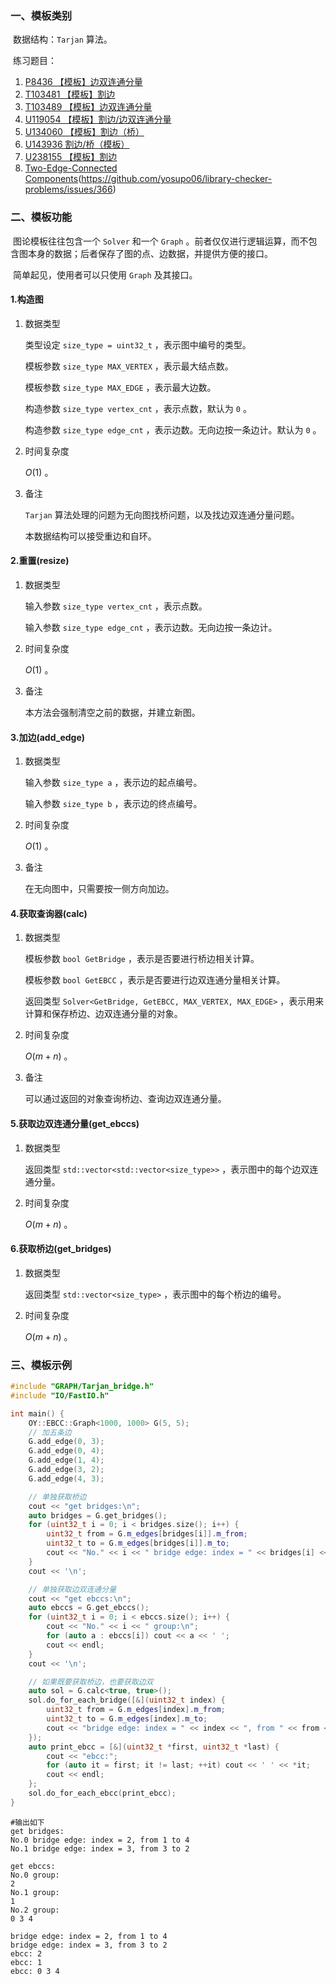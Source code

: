 ### 一、模板类别

​	数据结构：`Tarjan` 算法。

​	练习题目：

1. [P8436 【模板】边双连通分量](https://www.luogu.com.cn/problem/P8436)
2. [T103481 【模板】割边](https://www.luogu.com.cn/problem/T103481)
3. [T103489 【模板】边双连通分量](https://www.luogu.com.cn/problem/T103489)
4. [U119054 【模板】割边/边双连通分量](https://www.luogu.com.cn/problem/U119054)
5. [U134060 【模板】割边（桥）](https://www.luogu.com.cn/problem/U134060)
6. [U143936 割边/桥（模板）](https://www.luogu.com.cn/problem/U143936)
7. [U238155 【模板】割边](https://www.luogu.com.cn/problem/U238155)
8. [Two-Edge-Connected Components](https://judge.yosupo.jp/problem/two_edge_connected_components)(https://github.com/yosupo06/library-checker-problems/issues/366)

### 二、模板功能

​	图论模板往往包含一个 `Solver` 和一个 `Graph` 。前者仅仅进行逻辑运算，而不包含图本身的数据；后者保存了图的点、边数据，并提供方便的接口。

​	简单起见，使用者可以只使用 `Graph` 及其接口。

#### 1.构造图

1. 数据类型

   类型设定 `size_type = uint32_t` ，表示图中编号的类型。

   模板参数 `size_type MAX_VERTEX` ，表示最大结点数。

   模板参数 `size_type MAX_EDGE` ，表示最大边数。

   构造参数 `size_type vertex_cnt` ，表示点数，默认为 `0` 。

   构造参数 `size_type edge_cnt` ，表示边数。无向边按一条边计。默认为 `0` 。

2. 时间复杂度

   $O(1)$ 。

3. 备注

   `Tarjan` 算法处理的问题为无向图找桥问题，以及找边双连通分量问题。

   本数据结构可以接受重边和自环。


#### 2.重置(resize)

1. 数据类型

   输入参数 `size_type vertex_cnt` ，表示点数。

   输入参数 `size_type edge_cnt` ，表示边数。无向边按一条边计。

2. 时间复杂度

   $O(1)$ 。

3. 备注

   本方法会强制清空之前的数据，并建立新图。

#### 3.加边(add_edge)

1. 数据类型

   输入参数 `size_type a`​ ，表示边的起点编号。

   输入参数 `size_type b` ，表示边的终点编号。

2. 时间复杂度

   $O(1)$ 。

3. 备注

   在无向图中，只需要按一侧方向加边。

#### 4.获取查询器(calc)

1. 数据类型

   模板参数 `bool GetBridge` ，表示是否要进行桥边相关计算。

   模板参数 `bool GetEBCC` ，表示是否要进行边双连通分量相关计算。

   返回类型 `Solver<GetBridge, GetEBCC, MAX_VERTEX, MAX_EDGE>` ，表示用来计算和保存桥边、边双连通分量的对象。

2. 时间复杂度

   $O(m+n)$ 。

3. 备注

   可以通过返回的对象查询桥边、查询边双连通分量。

#### 5.获取边双连通分量(get_ebccs)

1. 数据类型

   返回类型 `std::vector<std::vector<size_type>>` ，表示图中的每个边双连通分量。

2. 时间复杂度

   $O(m+n)$ 。

#### 6.获取桥边(get_bridges)

1. 数据类型

   返回类型 `std::vector<size_type>` ，表示图中的每个桥边的编号。

2. 时间复杂度

   $O(m+n)$ 。

### 三、模板示例

```c++
#include "GRAPH/Tarjan_bridge.h"
#include "IO/FastIO.h"

int main() {
    OY::EBCC::Graph<1000, 1000> G(5, 5);
    // 加五条边
    G.add_edge(0, 3);
    G.add_edge(0, 4);
    G.add_edge(1, 4);
    G.add_edge(3, 2);
    G.add_edge(4, 3);

    // 单独获取桥边
    cout << "get bridges:\n";
    auto bridges = G.get_bridges();
    for (uint32_t i = 0; i < bridges.size(); i++) {
        uint32_t from = G.m_edges[bridges[i]].m_from;
        uint32_t to = G.m_edges[bridges[i]].m_to;
        cout << "No." << i << " bridge edge: index = " << bridges[i] << ", from " << from << " to " << to << '\n';
    }
    cout << '\n';

    // 单独获取边双连通分量
    cout << "get ebccs:\n";
    auto ebccs = G.get_ebccs();
    for (uint32_t i = 0; i < ebccs.size(); i++) {
        cout << "No." << i << " group:\n";
        for (auto a : ebccs[i]) cout << a << ' ';
        cout << endl;
    }
    cout << '\n';

    // 如果既要获取桥边，也要获取边双
    auto sol = G.calc<true, true>();
    sol.do_for_each_bridge([&](uint32_t index) {
        uint32_t from = G.m_edges[index].m_from;
        uint32_t to = G.m_edges[index].m_to;
        cout << "bridge edge: index = " << index << ", from " << from << " to " << to << '\n';
    });
    auto print_ebcc = [&](uint32_t *first, uint32_t *last) {
        cout << "ebcc:";
        for (auto it = first; it != last; ++it) cout << ' ' << *it;
        cout << endl;
    };
    sol.do_for_each_ebcc(print_ebcc);
}
```

```
#输出如下
get bridges:
No.0 bridge edge: index = 2, from 1 to 4
No.1 bridge edge: index = 3, from 3 to 2

get ebccs:
No.0 group:
2 
No.1 group:
1 
No.2 group:
0 3 4 

bridge edge: index = 2, from 1 to 4
bridge edge: index = 3, from 3 to 2
ebcc: 2
ebcc: 1
ebcc: 0 3 4

```

